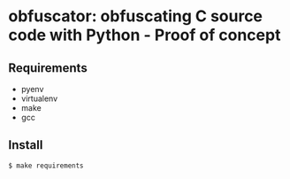 # obfuscator: obfuscating C source code with Python - Proof of concept

## Requirements

* pyenv
* virtualenv
* make
* gcc

## Install

```console
$ make requirements
```
